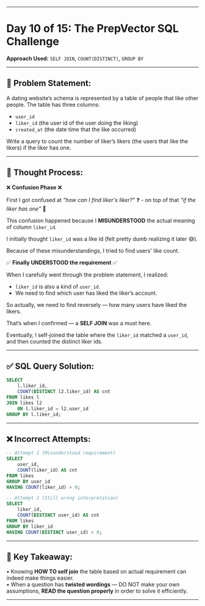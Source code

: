 
---

# Day 10 of 15: The PrepVector SQL Challenge  
**Approach Used:** `SELF JOIN`, `COUNT(DISTINCT)`, `GROUP BY`

---

## 📌 Problem Statement:

A dating website’s schema is represented by a table of people that like other people. The table has three columns:  
- `user_id`  
- `liker_id` (the user id of the user doing the liking)  
- `created_at` (the date time that the like occurred)  

Write a query to count the number of liker’s likers (the users that like the likers) if the liker has one.

---

## 🧠 Thought Process:

❌ **Confusion Phase** ❌  

First I got confused at *"how can I find liker's liker?"* ❓ - on top of that *"if the liker has one"* 🤔  

This confusion happened because I **MISUNDERSTOOD** the actual meaning of column `liker_id`.  

I initially thought `liker_id` was a like id (felt pretty dumb realizing it later 😅).  

Because of these misunderstandings, I tried to find users' like count.  

✅ **Finally UNDERSTOOD the requirement** ✅  

When I carefully went through the problem statement, I realized:  

- `liker_id` is also a kind of `user_id`.  
- We need to find which user has liked the liker’s account.  

So actually, we need to find reversely — how many users have liked the likers.  

That’s when I confirmed — a **SELF JOIN** was a must here.  

Eventually, I self-joined the table where the `liker_id` matched a `user_id`, and then counted the distinct liker ids.

---

## ✅ SQL Query Solution:
```sql
SELECT
    l.liker_id,
    COUNT(DISTINCT l2.liker_id) AS cnt
FROM likes l
JOIN likes l2
    ON l.liker_id = l2.user_id
GROUP BY l.liker_id;
```

---

## ❌ Incorrect Attempts:
```sql
-- Attempt 1 (Misunderstood requirement)
SELECT
    user_id,
    COUNT(liker_id) AS cnt
FROM likes
GROUP BY user_id
HAVING COUNT(liker_id) > 0;

-- Attempt 2 (Still wrong interpretation)
SELECT
    liker_id,
    COUNT(DISTINCT user_id) AS cnt
FROM likes
GROUP BY liker_id
HAVING COUNT(DISTINCT user_id) > 0;
```

---

## 🔑 Key Takeaway:

• Knowing **HOW TO self join** the table based on actual requirement can indeed make things easier.  
• When a question has **twisted wordings** — DO NOT make your own assumptions, **READ the question properly** in order to solve it efficiently.

---

